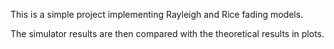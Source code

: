This is a simple project implementing Rayleigh and Rice fading models.

The simulator results are then compared with the theoretical results in plots.

